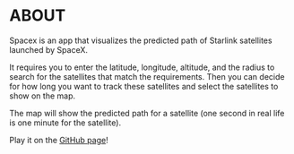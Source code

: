 ABOUT
==
Spacex is an app that visualizes the predicted path of Starlink satellites launched by SpaceX. 

It requires you to enter the latitude, longitude, altitude, and the radius to search for the satellites that match the requirements. Then you can decide for how long you want to track these satellites and select the satellites to show on the map.

The map will show the predicted path for a satellite (one second in real life is one minute for the satellite).

Play it on the [GitHub page](https://loblivious.github.io/spacex/)!
